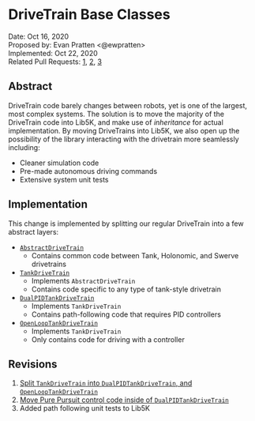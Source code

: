 # DriveTrain Base Classes

Date: Oct 16, 2020<br>
Proposed by: Evan Pratten <@ewpratten><br>
Implemented: Oct 22, 2020<br>
Related Pull Requests: [1](https://github.com/frc5024/lib5k/pull/116), [2](https://github.com/frc5024/lib5k/pull/131), [3](https://github.com/frc5024/lib5k/pull/137)

## Abstract

DriveTrain code barely changes between robots, yet is one of the largest, most complex systems. The solution is to move the majority of the DriveTrain code into Lib5K, and make use of *inheritance* for actual implementation. By moving DriveTrains into Lib5K, we also open up the possibility of the library interacting with the drivetrain more seamlessly including:

 - Cleaner simulation code
 - Pre-made autonomous driving commands
 - Extensive system unit tests

## Implementation

This change is implemented by splitting our regular DriveTrain into a few abstract layers:

 - [`AbstractDriveTrain`](/lib5k/javadoc/io/github/frc5024/lib5k/bases/drivetrain/AbstractDriveTrain.html)
   - Contains common code between Tank, Holonomic, and Swerve drivetrains
 - [`TankDriveTrain`](/lib5k/javadoc/io/github/frc5024/lib5k/bases/drivetrain/implementations/TankDriveTrain.html)
   - Implements `AbstractDriveTrain`
   - Contains code specific to any type of tank-style drivetrain
 - [`DualPIDTankDriveTrain`](/lib5k/javadoc/io/github/frc5024/lib5k/bases/drivetrain/implementations/DualPIDTankDriveTrain.html)
   - Implements `TankDriveTrain`
   - Contains path-following code that requires PID controllers
 - [`OpenLoopTankDriveTrain`](/lib5k/javadoc/io/github/frc5024/lib5k/bases/drivetrain/implementations/OpenLoopTankDriveTrain.html)
   - Implements `TankDriveTrain`
   - Only contains code for driving with a controller

## Revisions

 1. [Split `TankDriveTrain` into `DualPIDTankDriveTrain`, and `OpenLoopTankDriveTrain`](https://github.com/frc5024/lib5k/commit/f40a52dd3742ce2baf666ac8abc5f8dd37518663)
 2. [Move Pure Pursuit control code inside of `DualPIDTankDriveTrain`](https://github.com/frc5024/lib5k/pull/131)
 3. Added path following unit tests to Lib5K